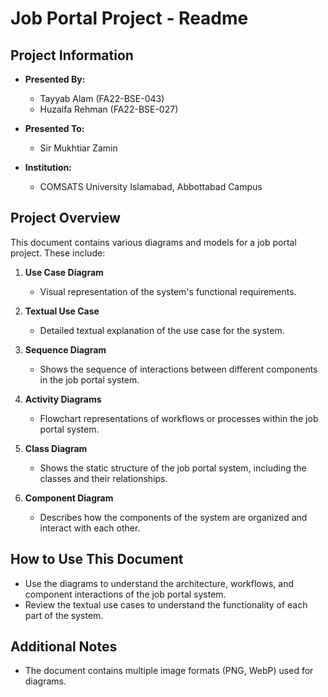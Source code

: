 
# Job Portal Project - Readme

## Project Information
- **Presented By:**
  - Tayyab Alam (FA22-BSE-043)
  - Huzaifa Rehman (FA22-BSE-027)
  
- **Presented To:**
  - Sir Mukhtiar Zamin
  
- **Institution:**
  - COMSATS University Islamabad, Abbottabad Campus
  
## Project Overview
This document contains various diagrams and models for a job portal project. These include:

1. **Use Case Diagram**
   - Visual representation of the system's functional requirements.
   
2. **Textual Use Case**
   - Detailed textual explanation of the use case for the system.
   
3. **Sequence Diagram**
   - Shows the sequence of interactions between different components in the job portal system.
   
4. **Activity Diagrams**
   - Flowchart representations of workflows or processes within the job portal system.
   
5. **Class Diagram**
   - Shows the static structure of the job portal system, including the classes and their relationships.
   
6. **Component Diagram**
   - Describes how the components of the system are organized and interact with each other.

## How to Use This Document
- Use the diagrams to understand the architecture, workflows, and component interactions of the job portal system.
- Review the textual use cases to understand the functionality of each part of the system.
  
## Additional Notes
- The document contains multiple image formats (PNG, WebP) used for diagrams.
